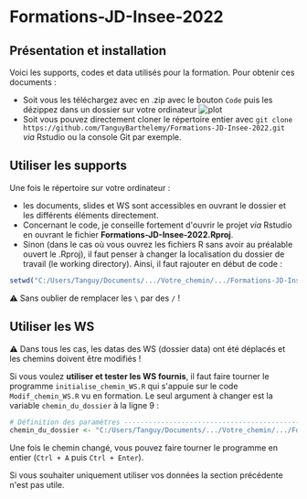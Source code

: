 # Formations-JD-Insee-2022

## Présentation et installation
Voici les supports, codes et data utilisés pour la formation. Pour obtenir ces documents :
 - Soit vous les téléchargez avec en .zip avec le bouton `Code` puis les dézippez dans un dossier sur votre ordinateur
 ![plot](https://github.com/TanguyBarthelemy/Formations-JD-Insee-2022/blob/main/img/code_button.png?raw=true)
 - Soit vous pouvez directement cloner le répertoire entier avec `git clone https://github.com/TanguyBarthelemy/Formations-JD-Insee-2022.git` *via* Rstudio ou la console Git par exemple. 

## Utiliser les supports
Une fois le répertoire sur votre ordinateur :
 * les documents, slides et WS sont accessibles en ouvrant le dossier et les différents éléments directement.
 * Concernant le code, je conseille fortement d'ouvrir le projet *via* Rstudio en ouvrant le fichier **Formations-JD-Insee-2022.Rproj**.
 * Sinon (dans le cas où vous ouvrez les fichiers R sans avoir au préalable ouvert le .Rproj), il faut penser à changer la localisation du dossier de travail (le working directory). Ainsi, il faut rajouter en début de code :
```r
setwd("C:/Users/Tanguy/Documents/.../Votre_chemin/.../Formations-JD-Insee-2022-main/")
```
⚠️ Sans oublier de remplacer les `\` par des `/` !

## Utiliser les WS
⚠️ Dans tous les cas, les datas des WS (dossier data) ont été déplacés et les chemins doivent être modifiés ! 

Si vous voulez **utiliser et tester les WS fournis**, il faut faire tourner le programme `initialise_chemin_WS.R` qui s'appuie sur le code `Modif_chemin_WS.R` vu en formation.
Le seul argument à changer est la variable `chemin_du_dossier` à la ligne 9 :
```r
# Définition des paramètres ----------------------------------------------------
chemin_du_dossier <- "C:/Users/Tanguy/Documents/.../Votre_chemin/.../Formations-JD-Insee-2022-main/"
```
Une fois le chemin changé, vous pouvez faire tourner le programme en entier (`Ctrl + A` puis `Ctrl + Enter`).

Si vous souhaiter uniquement utiliser vos données la section précédente n'est pas utile.


